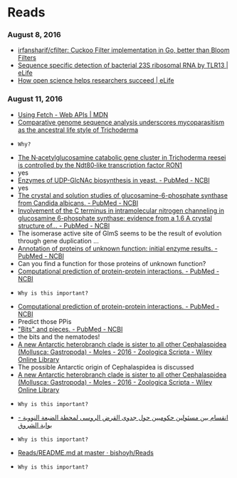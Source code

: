 # Reads
### August 8, 2016
- [irfansharif/cfilter: Cuckoo Filter implementation in Go, better than Bloom Filters](https://github.com/irfansharif/cfilter) 
- [Sequence specific detection of bacterial 23S ribosomal RNA by TLR13 | eLife](https://elifesciences.org/content/1/e00102) 
- [How open science helps researchers succeed | eLife](https://elifesciences.org/content/5/e16800) 

### August 11, 2016 
- [Using Fetch - Web APIs | MDN](https://developer.mozilla.org/en-US/docs/Web/API/Fetch_API/Using_Fetch) 
- [Comparative genome sequence analysis underscores mycoparasitism as the ancestral life style of Trichoderma](http://www.ncbi.nlm.nih.gov/pmc/articles/PMC3218866/) 
 -     Why?     
- [The N‐acetylglucosamine catabolic gene cluster in Trichoderma reesei is controlled by the Ndt80‐like transcription factor RON1](http://www.ncbi.nlm.nih.gov/pmc/articles/PMC4950302/) 
 - yes 
- [Enzymes of UDP-GlcNAc biosynthesis in yeast. - PubMed - NCBI](http://www.ncbi.nlm.nih.gov/pubmed/16408321) 
 - yes 
- [The crystal and solution studies of glucosamine-6-phosphate synthase from Candida albicans. - PubMed - NCBI](http://www.ncbi.nlm.nih.gov/pubmed/17681543)
- [Involvement of the C terminus in intramolecular nitrogen channeling in glucosamine 6-phosphate synthase: evidence from a 1.6 A crystal structure of... - PubMed - NCBI](http://www.ncbi.nlm.nih.gov/pubmed/9739095) 
 - The isomerase active site of GlmS seems to be the result of evolution through gene duplication ... 
- [Annotation of proteins of unknown function: initial enzyme results. - PubMed - NCBI](http://www.ncbi.nlm.nih.gov/pubmed/25630330) 
 - Can you find a function for those proteins of unknown function? 
- [Computational prediction of protein-protein interactions. - PubMed - NCBI](http://www.ncbi.nlm.nih.gov/pubmed/15064475) 
 -     Why is this important?     
- [Computational prediction of protein-protein interactions. - PubMed - NCBI](http://www.ncbi.nlm.nih.gov/pubmed/15064475) 
 - Predict those PPis 
- ["Bits" and pieces. - PubMed - NCBI](http://www.ncbi.nlm.nih.gov/pubmed/16788164) 
 - the bits and the nematodes! 
- [A new Antarctic heterobranch clade is sister to all other Cephalaspidea (Mollusca: Gastropoda) - Moles - 2016 - Zoologica Scripta - Wiley Online Library](http://onlinelibrary.wiley.com/doi/10.1111/zsc.12199/full) 
 - The possible Antarctic origin of Cephalaspidea is discussed 
- [A new Antarctic heterobranch clade is sister to all other Cephalaspidea (Mollusca: Gastropoda) - Moles - 2016 - Zoologica Scripta - Wiley Online Library](http://onlinelibrary.wiley.com/doi/10.1111/zsc.12199/full) 
 -     Why is this important?     
- [انقسام بين مسئولين حكوميين حول جدوى القرض الروسى لمحطة الضبعة النووية - بوابة الشروق](http://www.shorouknews.com/news/view.aspx?cdate=09082016&id=51550acc-5378-4faa-ad92-ee2e859f8699) 
 -     Why is this important?     
- [Reads/README.md at master · bishoyh/Reads](https://github.com/bishoyh/Reads/blob/master/README.md) 
 -     Why is this important?     
